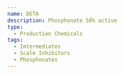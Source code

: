```yaml
---
name: DETA
description: Phosphonate 50% active
type:
  - Production Chemicals
tags:
  - Imtermediates
  - Scale Inhibitors
  - Phosphonates
---
```

